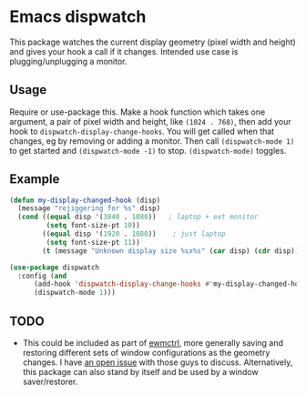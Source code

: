 # Emacs dispwatch #

This package watches the current display geometry (pixel width and height) and gives your
hook a call if it changes.  Intended use case is plugging/unplugging a monitor.

## Usage ##

Require or use-package this. Make a hook function which takes one argument, a pair of
pixel width and height, like `(1024 . 768)`, then add your hook to
`dispwatch-display-change-hooks`. You will get called when that changes, eg by removing
or adding a monitor.  Then call `(dispwatch-mode 1)` to get started and `(dispwatch-mode -1)`
to stop. `(dispwatch-mode)` toggles.

## Example ##

```lisp
(defun my-display-changed-hook (disp)
  (message "rejiggering for %s" disp)
  (cond ((equal disp '(3840 . 1080))   ; laptop + ext monitor
         (setq font-size-pt 10))
        ((equal disp '(1920 . 1080))    ; just laptop
         (setq font-size-pt 11))
        (t (message "Unknown display size %sx%s" (car disp) (cdr disp)))))

(use-package dispwatch
  :config (and
      (add-hook 'dispwatch-display-change-hooks #'my-display-changed-hook)
      (dispwatch-mode 1)))
```

## TODO ##

* This could be included as part of [ewmctrl](https://github.com/flexibeast/ewmctrl), more generally saving and restoring different sets of window configurations as the geometry changes. I have [an open issue](https://github.com/flexibeast/ewmctrl/issues/13) with those guys to discuss. Alternatively, this package can also stand by itself and be used by a window saver/restorer.
